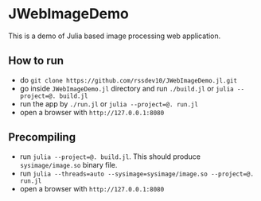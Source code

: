 # JWebImageDemo

This is a demo of Julia based image processing web application.

## How to run

* do `git clone https://github.com/rssdev10/JWebImageDemo.jl.git`
* go inside `JWebImageDemo.jl` directory and run `./build.jl` or `julia --project=@. build.jl`
* run the app by `./run.jl` or `julia --project=@. run.jl`
* open a browser with `http://127.0.0.1:8080`

## Precompiling

* run `julia --project=@. build.jl`. This should produce `sysimage/image.so` binary file.
* run `julia --threads=auto --sysimage=sysimage/image.so --project=@. run.jl`
* open a browser with `http://127.0.0.1:8080`
